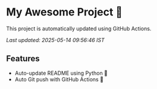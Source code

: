 # My Awesome Project 🚀

This project is automatically updated using GitHub Actions.

_Last updated: 2025-05-14 09:56:46 IST_

## Features
- Auto-update README using Python 🐍
- Auto Git push with GitHub Actions 🤖
